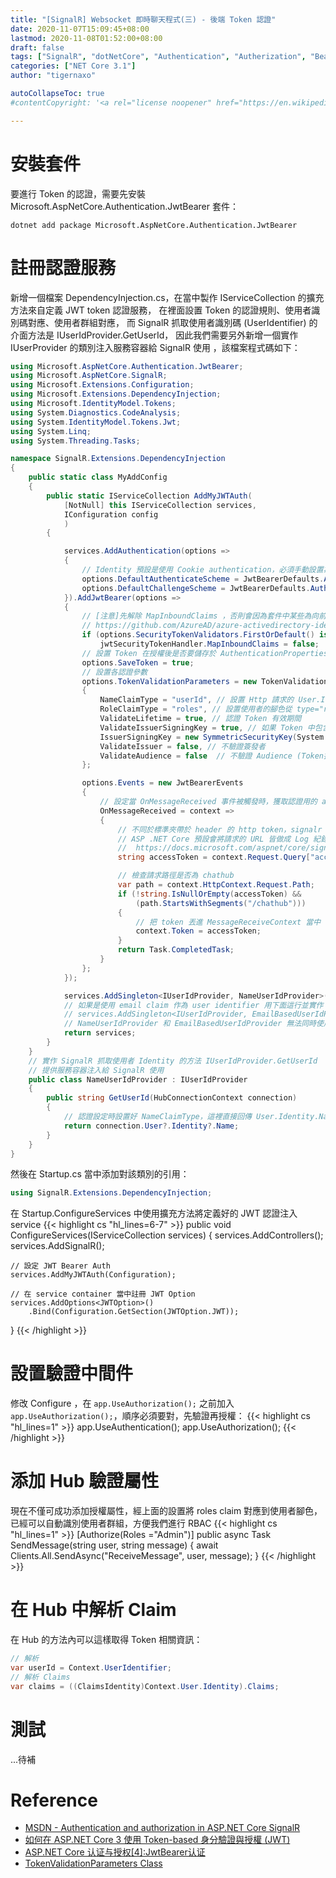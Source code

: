 ```yaml
---
title: "[SignalR] Websocket 即時聊天程式(三) - 後端 Token 認證"
date: 2020-11-07T15:09:45+08:00
lastmod: 2020-11-08T01:52:00+08:00
draft: false
tags: ["SignalR", "dotNetCore", "Authentication", "Autherization", "Bearor Token"]
categories: ["NET Core 3.1"]
author: "tigernaxo"

autoCollapseToc: true
#contentCopyright: '<a rel="license noopener" href="https://en.wikipedia.org/wiki/Wikipedia:Text_of_Creative_Commons_Attribution-ShareAlike_3.0_Unported_License" target="_blank">Creative Commons Attribution-ShareAlike License</a>'

---
```


# 安裝套件
要進行 Token 的認證，需要先安裝 Microsoft.AspNetCore.Authentication.JwtBearer 套件：
```shell
dotnet add package Microsoft.AspNetCore.Authentication.JwtBearer
```
# 註冊認證服務
新增一個檔案 DependencyInjection.cs，在當中製作 IServiceCollection 的擴充方法來自定義 JWT token 認證服務，
在裡面設置 Token 的認證規則、使用者識別碼對應、使用者群組對應，
而 SignalR 抓取使用者識別碼 (UserIdentifier) 的介面方法是 IUserIdProvider.GetUserId，
因此我們需要另外新增一個實作 IUserProvider 的類別注入服務容器給 SignalR 使用
，該檔案程式碼如下： 
```cs
using Microsoft.AspNetCore.Authentication.JwtBearer;
using Microsoft.AspNetCore.SignalR;
using Microsoft.Extensions.Configuration;
using Microsoft.Extensions.DependencyInjection;
using Microsoft.IdentityModel.Tokens;
using System.Diagnostics.CodeAnalysis;
using System.IdentityModel.Tokens.Jwt;
using System.Linq;
using System.Threading.Tasks;

namespace SignalR.Extensions.DependencyInjection
{
    public static class MyAddConfig
    {
        public static IServiceCollection AddMyJWTAuth(
            [NotNull] this IServiceCollection services,
            IConfiguration config
            )
        {

            services.AddAuthentication(options =>
            {
                // Identity 預設是使用 Cookie authentication，必須手動設置為 JWT Bearer Auth:
                options.DefaultAuthenticateScheme = JwtBearerDefaults.AuthenticationScheme;
                options.DefaultChallengeScheme = JwtBearerDefaults.AuthenticationScheme;
            }).AddJwtBearer(options =>
            {
                // [注意]先解除 MapInboundClaims ，否則會因為套件中某些為向前相容而保留的 legacy code 使得 RoleClaimType 無法生效
                // https://github.com/AzureAD/azure-activedirectory-identitymodel-extensions-for-dotnet/issues/1214
                if (options.SecurityTokenValidators.FirstOrDefault() is JwtSecurityTokenHandler jwtSecurityTokenHandler)
                    jwtSecurityTokenHandler.MapInboundClaims = false;
                // 設置 Token 在授權後是否要儲存於 AuthenticationProperties 
                options.SaveToken = true;
                // 設置各認證參數
                options.TokenValidationParameters = new TokenValidationParameters
                {
                    NameClaimType = "userId", // 設置 Http 請求的 User.Identity.Name、Hub 中 UserIdentifier 取值的  Claim 是 userId
                    RoleClaimType = "roles", // 設置使用者的腳色從 type="roles" 的 claims 對應
                    ValidateLifetime = true, // 認證 Token 有效期間
                    ValidateIssuerSigningKey = true, // 如果 Token 中包含 key 才需要認證，一般只有簽章而已
                    IssuerSigningKey = new SymmetricSecurityKey(System.Text.Encoding.UTF8.GetBytes(config.GetValue<string>("JWT:SignKey"))),  // SignKey
                    ValidateIssuer = false, // 不驗證簽發者
                    ValidateAudience = false  // 不驗證 Audience (Token接收方)
                };

                options.Events = new JwtBearerEvents
                {
                    // 設定當 OnMessageReceived 事件被觸發時，獲取認證用的 access_token 
                    OnMessageReceived = context =>
                    {
                        // 不同於標準夾帶於 header 的 http token，signalr 會透過網址參數發送 access token 
                        // ASP .NET Core 預設會將請求的 URL 皆做成 Log 紀錄，如果不想要網址列的 Token 被 Log 記錄下來必須參考
                        //  https://docs.microsoft.com/aspnet/core/signalr/security#access-token-logging
                        string accessToken = context.Request.Query["access_token"];

                        // 檢查請求路徑是否為 chathub
                        var path = context.HttpContext.Request.Path;
                        if (!string.IsNullOrEmpty(accessToken) &&
                            (path.StartsWithSegments("/chathub")))
                        {
                            // 把 token 丟進 MessageReceiveContext 當中
                            context.Token = accessToken;
                        }
                        return Task.CompletedTask;
                    }
                };
            });

            services.AddSingleton<IUserIdProvider, NameUserIdProvider>();
            // 如果是使用 email claim 作為 user identifier 用下面這行並實作 EmailBasedUserIdProvider
            // services.AddSingleton<IUserIdProvider, EmailBasedUserIdProvider>();
            // NameUserIdProvider 和 EmailBasedUserIdProvider 無法同時使用!!
            return services;
        }
    }
    // 實作 SignalR 抓取使用者 Identity 的方法 IUserIdProvider.GetUserId
    // 提供服務容器注入給 SignalR 使用
    public class NameUserIdProvider : IUserIdProvider
    {
        public string GetUserId(HubConnectionContext connection)
        {
            // 認證設定時設置好 NameClaimType，這裡直接回傳 User.Identity.Name 即可
            return connection.User?.Identity?.Name;
        }
    }
}
```

然後在 Startup.cs 當中添加對該類別的引用：
```cs
using SignalR.Extensions.DependencyInjection;
```
在 Startup.ConfigureServices 中使用擴充方法將定義好的 JWT 認證注入 service
{{< highlight cs "hl_lines=6-7" >}}
public void ConfigureServices(IServiceCollection services)
{
    services.AddControllers();
    services.AddSignalR();

    // 設定 JWT Bearer Auth
    services.AddMyJWTAuth(Configuration);

    // 在 service container 當中註冊 JWT Option
    services.AddOptions<JWTOption>()
        .Bind(Configuration.GetSection(JWTOption.JWT));
}
{{< /highlight >}}

# 設置驗證中間件
修改 Configure ，在 ` app.UseAuthorization(); ` 之前加入 ` app.UseAuthorization(); `，順序必須要對，先驗證再授權：
{{< highlight cs "hl_lines=1" >}}
app.UseAuthentication();
app.UseAuthorization();
{{< /highlight >}}

# 添加 Hub 驗證屬性
現在不僅可成功添加授權屬性，經上面的設置將 roles claim 對應到使用者腳色，已經可以自動識別使用者群組，方便我們進行 RBAC
{{< highlight cs "hl_lines=1" >}}
[Authorize(Roles ="Admin")]
public async Task SendMessage(string user, string message)
{
    await Clients.All.SendAsync("ReceiveMessage", user, message);
}
{{< /highlight >}}

# 在 Hub 中解析 Claim
在 Hub 的方法內可以這樣取得 Token 相關資訊：
```cs
// 解析
var userId = Context.UserIdentifier;
// 解析 Claims
var claims = ((ClaimsIdentity)Context.User.Identity).Claims;
```

# 測試
...待補

# Reference
- [MSDN - Authentication and authorization in ASP.NET Core SignalR](https://docs.microsoft.com/en-us/aspnet/core/signalr/authn-and-authz?view=aspnetcore-3.1)
- [如何在 ASP.NET Core 3 使用 Token-based 身分驗證與授權 (JWT)](https://blog.miniasp.com/post/2019/12/16/How-to-use-JWT-token-based-auth-in-aspnet-core-31)
- [ASP.NET Core 认证与授权[4]:JwtBearer认证](https://www.cnblogs.com/RainingNight/p/jwtbearer-authentication-in-asp-net-core.html)
- [TokenValidationParameters Class](https://docs.microsoft.com/en-us/dotnet/api/microsoft.identitymodel.tokens.tokenvalidationparameters?view=azure-dotnet)